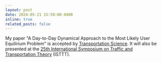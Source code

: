 ```yaml
---
layout: post
date: 2024-05-21 15:59:00-0400
inline: true
related_posts: false
---
```


My paper "A Day-to-Day Dynamical Approach to the Most Likely User Equilirium Problem" is accepted by [Transportation Science](https://pubsonline.informs.org/journal/trsc). It will also be presented at the [25th International Symposium on Traffic and Transportation Theory](https://limos.engin.umich.edu/isttt25/) (ISTTT).
